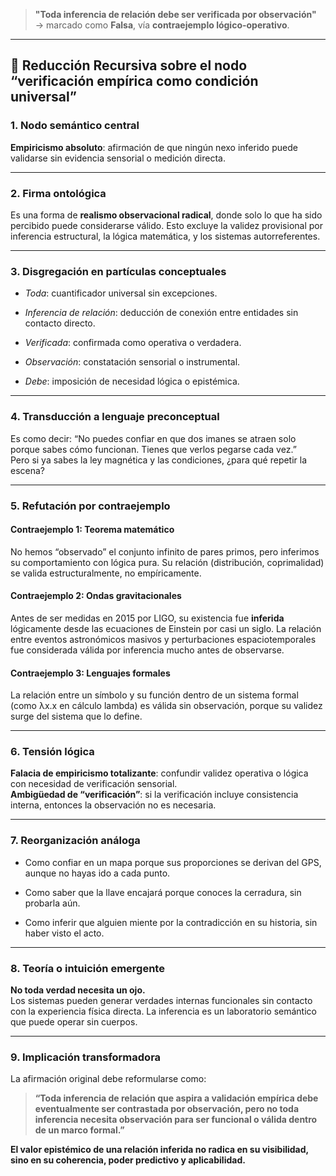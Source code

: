 > **"Toda inferencia de relación debe ser verificada por observación"** → marcado como **Falsa**, vía **contraejemplo lógico-operativo**.

---

## 🔁 Reducción Recursiva sobre el nodo “verificación empírica como condición universal”

### 1. **Nodo semántico central**

**Empiricismo absoluto**: afirmación de que ningún nexo inferido puede validarse sin evidencia sensorial o medición directa.

---

### 2. **Firma ontológica**

Es una forma de **realismo observacional radical**, donde solo lo que ha sido percibido puede considerarse válido. Esto excluye la validez provisional por inferencia estructural, la lógica matemática, y los sistemas autorreferentes.

---

### 3. **Disgregación en partículas conceptuales**

- _Toda_: cuantificador universal sin excepciones.
    
- _Inferencia de relación_: deducción de conexión entre entidades sin contacto directo.
    
- _Verificada_: confirmada como operativa o verdadera.
    
- _Observación_: constatación sensorial o instrumental.
    
- _Debe_: imposición de necesidad lógica o epistémica.
    

---

### 4. **Transducción a lenguaje preconceptual**

Es como decir: “No puedes confiar en que dos imanes se atraen solo porque sabes cómo funcionan. Tienes que verlos pegarse cada vez.”  
Pero si ya sabes la ley magnética y las condiciones, ¿para qué repetir la escena?

---

### 5. **Refutación por contraejemplo**

#### Contraejemplo 1: **Teorema matemático**

No hemos “observado” el conjunto infinito de pares primos, pero inferimos su comportamiento con lógica pura. Su relación (distribución, coprimalidad) se valida estructuralmente, no empíricamente.

#### Contraejemplo 2: **Ondas gravitacionales**

Antes de ser medidas en 2015 por LIGO, su existencia fue **inferida** lógicamente desde las ecuaciones de Einstein por casi un siglo. La relación entre eventos astronómicos masivos y perturbaciones espaciotemporales fue considerada válida por inferencia mucho antes de observarse.

#### Contraejemplo 3: **Lenguajes formales**

La relación entre un símbolo y su función dentro de un sistema formal (como λx.x en cálculo lambda) es válida sin observación, porque su validez surge del sistema que lo define.

---

### 6. **Tensión lógica**

**Falacia de empiricismo totalizante**: confundir validez operativa o lógica con necesidad de verificación sensorial.  
**Ambigüedad de “verificación”**: si la verificación incluye consistencia interna, entonces la observación no es necesaria.

---

### 7. **Reorganización análoga**

- Como confiar en un mapa porque sus proporciones se derivan del GPS, aunque no hayas ido a cada punto.
    
- Como saber que la llave encajará porque conoces la cerradura, sin probarla aún.
    
- Como inferir que alguien miente por la contradicción en su historia, sin haber visto el acto.
    

---

### 8. **Teoría o intuición emergente**

**No toda verdad necesita un ojo.**  
Los sistemas pueden generar verdades internas funcionales sin contacto con la experiencia física directa. La inferencia es un laboratorio semántico que puede operar sin cuerpos.

---

### 9. **Implicación transformadora**

La afirmación original debe reformularse como:

> **“Toda inferencia de relación que aspira a validación empírica debe eventualmente ser contrastada por observación, pero no toda inferencia necesita observación para ser funcional o válida dentro de un marco formal.”**

**El valor epistémico de una relación inferida no radica en su visibilidad, sino en su coherencia, poder predictivo y aplicabilidad.**

